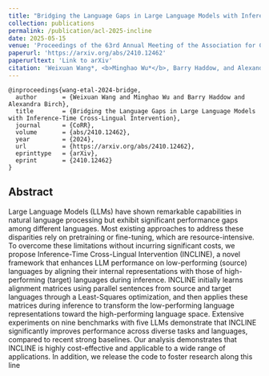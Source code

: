 ```yaml
---
title: "Bridging the Language Gaps in Large Language Models with Inference-Time Cross-Lingual Intervention"
collection: publications
permalink: /publication/acl-2025-incline
date: 2025-05-15
venue: 'Proceedings of the 63rd Annual Meeting of the Association for Computational Linguistics (Volume 1: Long Papers)'
paperurl: 'https://arxiv.org/abs/2410.12462'
paperurltext: 'Link to arXiv'
citation: 'Weixuan Wang*, <b>Minghao Wu*</b>, Barry Haddow, and Alexandra Birch. <b>ACL 2025</b>. [Link to arXiv](https://arxiv.org/abs/2410.12462)'
---
```


```
@inproceedings{wang-etal-2024-bridge,
  author       = {Weixuan Wang and Minghao Wu and Barry Haddow and Alexandra Birch},
  title        = {Bridging the Language Gaps in Large Language Models with Inference-Time Cross-Lingual Intervention},
  journal      = {CoRR},
  volume       = {abs/2410.12462},
  year         = {2024},
  url          = {https://arxiv.org/abs/2410.12462},
  eprinttype   = {arXiv},
  eprint       = {2410.12462}
}
```

## Abstract
Large Language Models (LLMs) have shown remarkable capabilities in natural language processing but exhibit significant performance gaps among different languages. Most existing approaches to address these disparities rely on pretraining or fine-tuning, which are resource-intensive. To overcome these limitations without incurring significant costs, we propose Inference-Time Cross-Lingual Intervention (INCLINE), a novel framework that enhances LLM performance on low-performing (source) languages by aligning their internal representations with those of high-performing (target) languages during inference. INCLINE initially learns alignment matrices using parallel sentences from source and target languages through a Least-Squares optimization, and then applies these matrices during inference to transform the low-performing language representations toward the high-performing language space. Extensive experiments on nine benchmarks with five LLMs demonstrate that INCLINE significantly improves performance across diverse tasks and languages, compared to recent strong baselines. Our analysis demonstrates that INCLINE is highly cost-effective and applicable to a wide range of applications. In addition, we release the code to foster research along this line